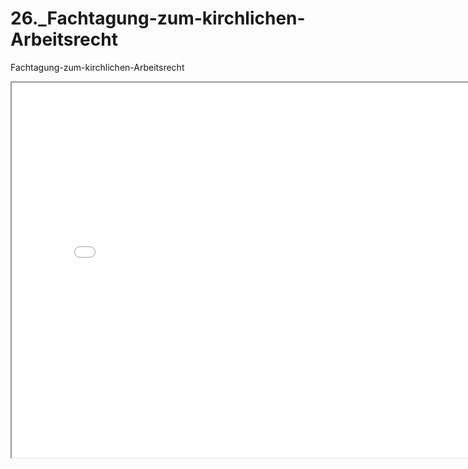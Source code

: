 # 26._Fachtagung-zum-kirchlichen-Arbeitsrecht
Fachtagung-zum-kirchlichen-Arbeitsrecht
<iframe src="map2024_2.html" height="600" width="800"></iframe>
